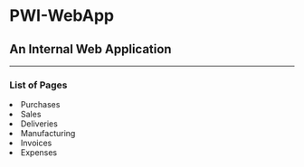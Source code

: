 # PWI-WebApp

<h2>An Internal Web Application</h2>
<hr>
<h3>List of Pages</h3>
<li>Purchases</li>
<li>Sales</li>
<li>Deliveries</li>
<li>Manufacturing</li>
<li>Invoices</li>
<li>Expenses</li>


